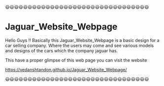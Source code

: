 😃😃😃😃😃😃😃😃😃😃😃😃😃😃😃😃😃😃😃😃😃😃😃😃😃😃😃😃😃😃😃😃
# Jaguar_Website_Webpage
Hello Guys !!
Basically this Jaguar_Website_Webpage is a basic design for a car selling company. Where the users may come and see various models and designs of the cars which the company jaguar has.

This have a proper glimpse of this web page you can visit the website 


https://vedanshtandon.github.io/Jaguar_Website_Webpage/

😃😃😃😃😃😃😃😃😃😃😃😃😃😃😃😃😃😃😃😃😃😃😃😃😃😃😃😃😃😃😃😃
